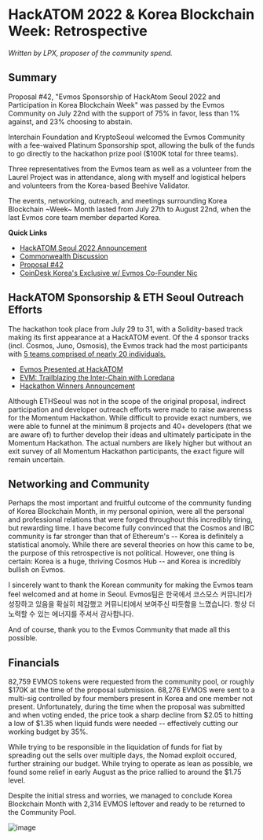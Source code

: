 # HackATOM 2022 & Korea Blockchain Week: Retrospective

*Written by LPX, proposer of the community spend.*

## Summary

Proposal #42, "Evmos Sponsorship of HackAtom Seoul 2022 and Participation in Korea Blockchain Week" was passed by the Evmos Community on July 22nd with the support of 75% in favor, less than 1% against, and 23% choosing to abstain. 

Interchain Foundation and KryptoSeoul welcomed the Evmos Community with a fee-waived Platinum Sponsorship spot, allowing the bulk of the funds to go directly to the hackathon prize pool ($100K total for three teams). 

Three representatives from the Evmos team as well as a volunteer from the Laurel Project was in attendance, along with myself and logistical helpers and volunteers from the Korea-based Beehive Validator. 

The events, networking, outreach, and meetings surrounding Korea Blockchain ~Week~ Month lasted from July 27th to August 22nd, when the last Evmos core team member departed Korea.

**Quick Links**

- [HackATOM Seoul 2022 Announcement](https://blog.cosmos.network/announcing-cosmoss-hackatom-seoul-b6858b9beac7)
- [Commonwealth Discussion](https://commonwealth.im/evmos/discussion/6083-passed-evmos-sponsorship-of-hackatom-2022-seoul-and-participation-in-korea-blockchain-week)
- [Proposal #42](https://www.mintscan.io/evmos/proposals/42)
- [CoinDesk Korea's Exclusive w/ Evmos Co-Founder Nic](https://www.coindeskkorea.com/news/articleView.html?idxno=80730) 

## HackATOM Sponsorship & ETH Seoul Outreach Efforts

The hackathon took place from July 29 to 31, with a Solidity-based track making its first appearance at a HackATOM event. Of the 4 sponsor tracks (incl. Cosmos, Juno, Osmosis), the Evmos track had the most participants with [5 teams comprised of nearly 20 individuals.](https://docs.google.com/spreadsheets/d/1mpcWPyeFkaVGFs8l5mTMmrDUpdwwx0LHgZtWrg9Af6E/edit#gid=0)

- [Evmos Presented at HackATOM](https://www.youtube.com/watch?v=xrjtVFewboU) 
- [EVM: Trailblazing the Inter-Chain with Loredana](https://www.youtube.com/watch?v=CftjjgCkBD0)
- [Hackathon Winners Announcement](https://youtu.be/QA_k6tUNxCk?t=25914)

Although ETHSeoul was not in the scope of the original proposal, indirect participation and developer outreach efforts were made to raise awareness for the Momentum Hackathon. While difficult to provide exact numbers, we were able to funnel at the minimum 8 projects and 40+ developers (that we are aware of) to further develop their ideas and ultimately participate in the Momentum Hackathon. The actual numbers are likely higher but without an exit survey of all Momentum Hackathon participants, the exact figure will remain uncertain.

## Networking and Community

Perhaps the most important and fruitful outcome of the community funding of Korea Blockchain Month, in my personal opinion, were all the personal and professional relations that were forged throughout this incredibly tiring, but rewarding time. I have become fully convinced that the Cosmos and IBC community is far stronger than that of Ethereum's -- Korea is definitely a statistical anomoly. While there are several theories on how this came to be, the purpose of this retrospective is not political. However, one thing is certain: Korea is a huge, thriving Cosmos Hub -- and Korea is incredibly bullish on Evmos. 

I sincerely want to thank the Korean community for making the Evmos team feel welcomed and at home in Seoul. Evmos팀은 한국에서 코스모스 커뮤니티가 성장하고 있음을 확실히 체감했고 커뮤니티에서 보여주신 따듯함을 느꼈습니다. 항상 더 노력할 수 있는 에너지를 주셔서 감사합니다.

And of course, thank you to the Evmos Community that made all this possible. 

## Financials

82,759 EVMOS tokens were requested from the community pool, or roughly $170K at the time of the proposal submission. 68,276 EVMOS were sent to a multi-sig controlled by four members present in Korea and one member not present. Unfortunately, during the time when the proposal was submitted and when voting ended, the price took a sharp decline from $2.05 to hitting a low of $1.35 when liquid funds were needed -- effectively cutting our working budget by 35%. 

While trying to be responsible in the liquidation of funds for fiat by spreading out the sells over multiple days, the Nomad exploit occured, further straining our budget. While trying to operate as lean as possible, we found some relief in early August as the price rallied to around the $1.75 level. 

Despite the initial stress and worries, we managed to conclude Korea Blockchain Month with 2,314 EVMOS leftover and ready to be returned to the Community Pool.

![image](https://user-images.githubusercontent.com/16395727/193313712-31dfb2a6-5bba-4070-a37d-43860782875e.png)


